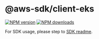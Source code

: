 # @aws-sdk/client-eks

[![NPM version](https://img.shields.io/npm/v/@aws-sdk/client-eks/rc.svg)](https://www.npmjs.com/package/@aws-sdk/client-eks)
[![NPM downloads](https://img.shields.io/npm/dm/@aws-sdk/client-eks.svg)](https://www.npmjs.com/package/@aws-sdk/client-eks)

For SDK usage, please step to [SDK readme](https://github.com/aws/aws-sdk-js-v3).
